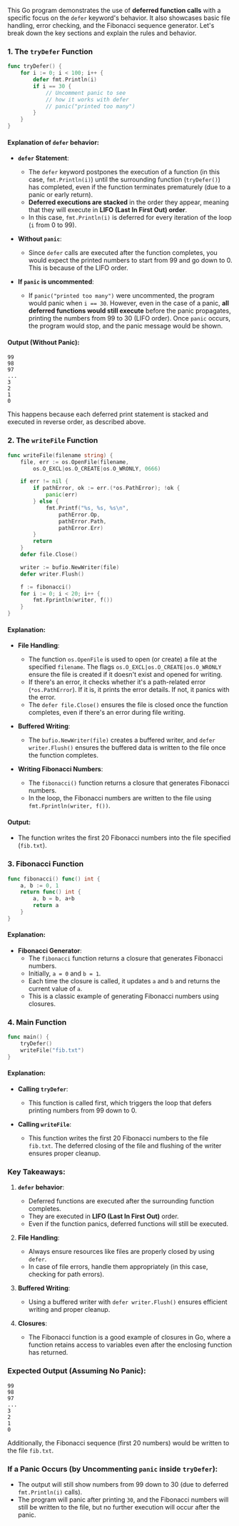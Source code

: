 This Go program demonstrates the use of **deferred function calls** with a specific focus on the `defer` keyword's behavior. It also showcases basic file handling, error checking, and the Fibonacci sequence generator. Let's break down the key sections and explain the rules and behavior.

### 1. **The `tryDefer` Function**
```go
func tryDefer() {
	for i := 0; i < 100; i++ {
		defer fmt.Println(i)
		if i == 30 {
			// Uncomment panic to see
			// how it works with defer
			// panic("printed too many")
		}
	}
}
```

#### Explanation of `defer` behavior:
- **`defer` Statement**: 
  - The `defer` keyword postpones the execution of a function (in this case, `fmt.Println(i)`) until the surrounding function (`tryDefer()`) has completed, even if the function terminates prematurely (due to a panic or early return).
  - **Deferred executions are stacked** in the order they appear, meaning that they will execute in **LIFO (Last In First Out) order**.
  - In this case, `fmt.Println(i)` is deferred for every iteration of the loop (`i` from 0 to 99).
  
- **Without `panic`**:
  - Since `defer` calls are executed after the function completes, you would expect the printed numbers to start from 99 and go down to 0. This is because of the LIFO order.
  
- **If `panic` is uncommented**:
  - If `panic("printed too many")` were uncommented, the program would panic when `i == 30`. However, even in the case of a panic, **all deferred functions would still execute** before the panic propagates, printing the numbers from 99 to 30 (LIFO order). Once `panic` occurs, the program would stop, and the panic message would be shown.

#### Output (Without Panic):
```
99
98
97
...
3
2
1
0
```

This happens because each deferred print statement is stacked and executed in reverse order, as described above.

### 2. **The `writeFile` Function**
```go
func writeFile(filename string) {
	file, err := os.OpenFile(filename,
		os.O_EXCL|os.O_CREATE|os.O_WRONLY, 0666)

	if err != nil {
		if pathError, ok := err.(*os.PathError); !ok {
			panic(err)
		} else {
			fmt.Printf("%s, %s, %s\n",
				pathError.Op,
				pathError.Path,
				pathError.Err)
		}
		return
	}
	defer file.Close()

	writer := bufio.NewWriter(file)
	defer writer.Flush()

	f := fibonacci()
	for i := 0; i < 20; i++ {
		fmt.Fprintln(writer, f())
	}
}
```

#### Explanation:
- **File Handling**:
  - The function `os.OpenFile` is used to open (or create) a file at the specified `filename`. The flags `os.O_EXCL|os.O_CREATE|os.O_WRONLY` ensure the file is created if it doesn't exist and opened for writing.
  - If there's an error, it checks whether it's a path-related error (`*os.PathError`). If it is, it prints the error details. If not, it panics with the error.
  - The `defer file.Close()` ensures the file is closed once the function completes, even if there's an error during file writing.
  
- **Buffered Writing**:
  - The `bufio.NewWriter(file)` creates a buffered writer, and `defer writer.Flush()` ensures the buffered data is written to the file once the function completes.

- **Writing Fibonacci Numbers**:
  - The `fibonacci()` function returns a closure that generates Fibonacci numbers.
  - In the loop, the Fibonacci numbers are written to the file using `fmt.Fprintln(writer, f())`.

#### Output:
- The function writes the first 20 Fibonacci numbers into the file specified (`fib.txt`).
  
### 3. **Fibonacci Function**
```go
func fibonacci() func() int {
	a, b := 0, 1
	return func() int {
		a, b = b, a+b
		return a
	}
}
```

#### Explanation:
- **Fibonacci Generator**:
  - The `fibonacci` function returns a closure that generates Fibonacci numbers.
  - Initially, `a = 0` and `b = 1`.
  - Each time the closure is called, it updates `a` and `b` and returns the current value of `a`.
  - This is a classic example of generating Fibonacci numbers using closures.

### 4. **Main Function**
```go
func main() {
	tryDefer()
	writeFile("fib.txt")
}
```

#### Explanation:
- **Calling `tryDefer`**: 
  - This function is called first, which triggers the loop that defers printing numbers from 99 down to 0.
  
- **Calling `writeFile`**: 
  - This function writes the first 20 Fibonacci numbers to the file `fib.txt`. The deferred closing of the file and flushing of the writer ensures proper cleanup.

### Key Takeaways:
1. **`defer` behavior**:
   - Deferred functions are executed after the surrounding function completes.
   - They are executed in **LIFO (Last In First Out)** order.
   - Even if the function panics, deferred functions will still be executed.
   
2. **File Handling**:
   - Always ensure resources like files are properly closed by using `defer`.
   - In case of file errors, handle them appropriately (in this case, checking for path errors).

3. **Buffered Writing**:
   - Using a buffered writer with `defer writer.Flush()` ensures efficient writing and proper cleanup.

4. **Closures**:
   - The Fibonacci function is a good example of closures in Go, where a function retains access to variables even after the enclosing function has returned.

### Expected Output (Assuming No Panic):
```
99
98
97
...
3
2
1
0
```

Additionally, the Fibonacci sequence (first 20 numbers) would be written to the file `fib.txt`.

### If a Panic Occurs (by Uncommenting `panic` inside `tryDefer`):
- The output will still show numbers from 99 down to 30 (due to deferred `fmt.Println(i)` calls).
- The program will panic after printing `30`, and the Fibonacci numbers will still be written to the file, but no further execution will occur after the panic.